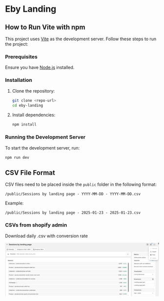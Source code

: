# Eby Landing

## How to Run Vite with npm

This project uses [Vite](https://vitejs.dev/) as the development server. Follow these steps to run the project:

### Prerequisites
Ensure you have [Node.js](https://nodejs.org/) installed.

### Installation
1. Clone the repository:
   ```sh
   git clone <repo-url>
   cd eby-landing
   ```
2. Install dependencies:
   ```sh
   npm install
   ```

### Running the Development Server
To start the development server, run:
```sh
npm run dev
```

## CSV File Format
CSV files need to be placed inside the `public` folder in the following format:
```
/public/Sessions by landing page - YYYY-MM-DD - YYYY-MM-DD.csv
```
Example:
```
/public/Sessions by landing page - 2025-01-23 - 2025-01-23.csv
```

### CSVs from shopify admin
Download daily .csv with conversion rate 

![Landing Page](public/sessions.PNG)